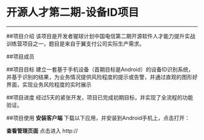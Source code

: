﻿# 开源人才第二期-设备ID项目



---

##项目介绍
    该项目是开发者猩球计划中国电信第二期开源软件人才能力提升实战训练营项目之一，题目是来自于翼支付公司实际生产需求。

##项目成员


##项目目标
建立一套基于手机设备（首期目标是Android）的设备ID识别系统，并基于识别的结果，为业务情况提供风险程度的提示或告警，并通过直观的图形好界面，实现业务风险程度的实时展示

##项目进度
经过5天的紧张开发，项目已完成初期目标，并实现了全流程的功能验证。

##项目使用
**安装客户端**
下载以下应用，并安装到Android手机上，点击打开：

**查看管理页面**
点击进入
http://



